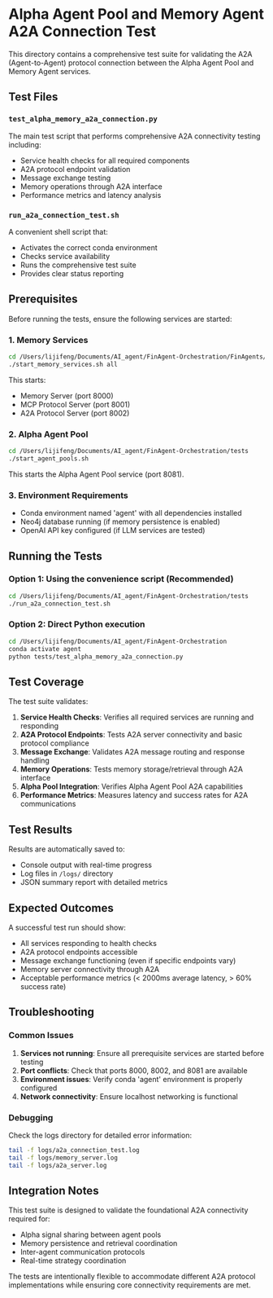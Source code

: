 # Alpha Agent Pool and Memory Agent A2A Connection Test

This directory contains a comprehensive test suite for validating the A2A (Agent-to-Agent) protocol connection between the Alpha Agent Pool and Memory Agent services.

## Test Files

### `test_alpha_memory_a2a_connection.py`
The main test script that performs comprehensive A2A connectivity testing including:
- Service health checks for all required components
- A2A protocol endpoint validation
- Message exchange testing
- Memory operations through A2A interface
- Performance metrics and latency analysis

### `run_a2a_connection_test.sh`
A convenient shell script that:
- Activates the correct conda environment
- Checks service availability
- Runs the comprehensive test suite
- Provides clear status reporting

## Prerequisites

Before running the tests, ensure the following services are started:

### 1. Memory Services
```bash
cd /Users/lijifeng/Documents/AI_agent/FinAgent-Orchestration/FinAgents/memory
./start_memory_services.sh all
```

This starts:
- Memory Server (port 8000)
- MCP Protocol Server (port 8001) 
- A2A Protocol Server (port 8002)

### 2. Alpha Agent Pool
```bash
cd /Users/lijifeng/Documents/AI_agent/FinAgent-Orchestration/tests
./start_agent_pools.sh
```

This starts the Alpha Agent Pool service (port 8081).

### 3. Environment Requirements
- Conda environment named 'agent' with all dependencies installed
- Neo4j database running (if memory persistence is enabled)
- OpenAI API key configured (if LLM services are tested)

## Running the Tests

### Option 1: Using the convenience script (Recommended)
```bash
cd /Users/lijifeng/Documents/AI_agent/FinAgent-Orchestration/tests
./run_a2a_connection_test.sh
```

### Option 2: Direct Python execution
```bash
cd /Users/lijifeng/Documents/AI_agent/FinAgent-Orchestration
conda activate agent
python tests/test_alpha_memory_a2a_connection.py
```

## Test Coverage

The test suite validates:

1. **Service Health Checks**: Verifies all required services are running and responding
2. **A2A Protocol Endpoints**: Tests A2A server connectivity and basic protocol compliance
3. **Message Exchange**: Validates A2A message routing and response handling
4. **Memory Operations**: Tests memory storage/retrieval through A2A interface
5. **Alpha Pool Integration**: Verifies Alpha Agent Pool A2A capabilities
6. **Performance Metrics**: Measures latency and success rates for A2A communications

## Test Results

Results are automatically saved to:
- Console output with real-time progress
- Log files in `/logs/` directory
- JSON summary report with detailed metrics

## Expected Outcomes

A successful test run should show:
- All services responding to health checks
- A2A protocol endpoints accessible
- Message exchange functioning (even if specific endpoints vary)
- Memory server connectivity through A2A
- Acceptable performance metrics (< 2000ms average latency, > 60% success rate)

## Troubleshooting

### Common Issues

1. **Services not running**: Ensure all prerequisite services are started before testing
2. **Port conflicts**: Check that ports 8000, 8002, and 8081 are available
3. **Environment issues**: Verify conda 'agent' environment is properly configured
4. **Network connectivity**: Ensure localhost networking is functional

### Debugging

Check the logs directory for detailed error information:
```bash
tail -f logs/a2a_connection_test.log
tail -f logs/memory_server.log
tail -f logs/a2a_server.log
```

## Integration Notes

This test suite is designed to validate the foundational A2A connectivity required for:
- Alpha signal sharing between agent pools
- Memory persistence and retrieval coordination
- Inter-agent communication protocols
- Real-time strategy coordination

The tests are intentionally flexible to accommodate different A2A protocol implementations while ensuring core connectivity requirements are met.
